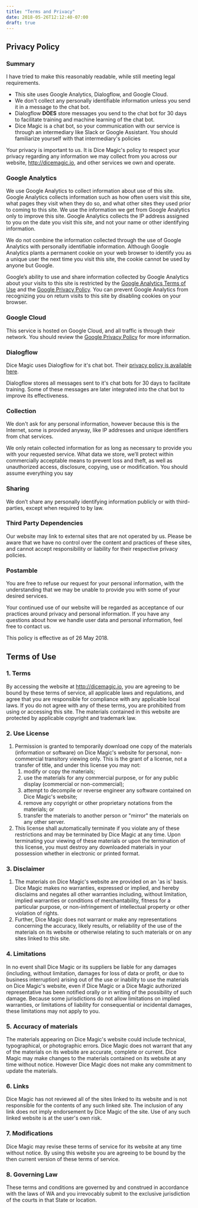 ```yaml
---
title: "Terms and Privacy"
date: 2018-05-26T12:12:40-07:00
draft: true
---
```

## Privacy Policy

### Summary

I have tried to make this reasonably readable, while still meeting legal requirements.

- This site uses Google Analytics, Dialogflow, and Google Cloud.
- We don't collect any personally identifiable information unless you send it in a message to the chat bot.
- Dialogflow **DOES** store messages you send to the chat bot for 30 days to facilitate training and machine learning of the chat bot.
- Dice Magic is a chat bot, so your communication with our service is through an intermediary like Slack or Google Assistant. You should familiarize yourself with that intermediary's policies

Your privacy is important to us. It is Dice Magic's policy to respect your privacy regarding any information we may collect from you across our website, http://dicemagic.io, and other services we own and operate.

### Google Analytics

We use Google Analytics to collect information about use of this site. Google Analytics collects information such as how often users visit this site, what pages they visit when they do so, and what other sites they used prior to coming to this site. We use the information we get from Google Analytics only to improve this site. Google Analytics collects the IP address assigned to you on the date you visit this site, and not your name or other identifying information.

We do not combine the information collected through the use of Google Analytics with personally identifiable information. Although Google Analytics plants a permanent cookie on your web browser to identify you as a unique user the next time you visit this site, the cookie cannot be used by anyone but Google. 

Google’s ability to use and share information collected by Google Analytics about your visits to this site is restricted by the [Google Analytics Terms of Use](http://www.google.com/analytics/tos.html)  and the [Google Privacy Policy](http://www.google.com/privacypolicy.html). You can prevent Google Analytics from recognizing you on return visits to this site by disabling cookies on your browser.

### Google Cloud

This service is hosted on Google Cloud, and all traffic is through their network. You should review the  [Google Privacy Policy](http://www.google.com/privacypolicy.html) for more information.

### Dialogflow

Dice Magic uses Dialogflow for it's chat bot. Their [privacy policy is available here](https://dialogflow.com/terms-and-privacy).

Dialogflow stores all messages sent to it's chat bots for 30 days to facilitate training. Some of these messages are later integrated into the chat bot to improve its effectiveness.

### Collection

We don't ask for any personal information, however because this is the Internet, some is provided anyway, like IP addresses and unique identifiers from chat services.

We only retain collected information for as long as necessary to provide you with your requested service. What data we store, we’ll protect within commercially acceptable means to prevent loss and theft, as well as unauthorized access, disclosure, copying, use or modification.
You should assume everything you say

### Sharing

We don’t share any personally identifying information publicly or with third-parties, except when required to by law.

### Third Party Dependencies

Our website may link to external sites that are not operated by us. Please be aware that we have no control over the content and practices of these sites, and cannot accept responsibility or liability for their respective privacy policies.

### Postamble

You are free to refuse our request for your personal information, with the understanding that we may be unable to provide you with some of your desired services.

Your continued use of our website will be regarded as acceptance of our practices around privacy and personal information. If you have any questions about how we handle user data and personal information, feel free to contact us.

This policy is effective as of 26 May 2018.

## Terms of Use

### 1. Terms

By accessing the website at http://dicemagic.io, you are agreeing to be bound by these terms of service, all applicable laws and regulations, and agree that you are responsible for compliance with any applicable local laws. If you do not agree with any of these terms, you are prohibited from using or accessing this site. The materials contained in this website are protected by applicable copyright and trademark law.

### 2. Use License

1. Permission is granted to temporarily download one copy of the materials (information or software) on Dice Magic's website for personal, non-commercial transitory viewing only. This is the grant of a license, not a transfer of title, and under this license you may not:
    1. modify or copy the materials;
    2. use the materials for any commercial purpose, or for any public display (commercial or non-commercial);
    3. attempt to decompile or reverse engineer any software contained on Dice Magic's website;
    4. remove any copyright or other proprietary notations from the materials; or
    5. transfer the materials to another person or "mirror" the materials on any other server.
2. This license shall automatically terminate if you violate any of these restrictions and may be terminated by Dice Magic at any time. Upon terminating your viewing of these materials or upon the termination of this license, you must destroy any downloaded materials in your possession whether in electronic or printed format.

### 3. Disclaimer

1. The materials on Dice Magic's website are provided on an 'as is' basis. Dice Magic makes no warranties, expressed or implied, and hereby disclaims and negates all other warranties including, without limitation, implied warranties or conditions of merchantability, fitness for a particular purpose, or non-infringement of intellectual property or other violation of rights.
2. Further, Dice Magic does not warrant or make any representations concerning the accuracy, likely results, or reliability of the use of the materials on its website or otherwise relating to such materials or on any sites linked to this site.

### 4. Limitations

In no event shall Dice Magic or its suppliers be liable for any damages (including, without limitation, damages for loss of data or profit, or due to business interruption) arising out of the use or inability to use the materials on Dice Magic's website, even if Dice Magic or a Dice Magic authorized representative has been notified orally or in writing of the possibility of such damage. Because some jurisdictions do not allow limitations on implied warranties, or limitations of liability for consequential or incidental damages, these limitations may not apply to you.

### 5. Accuracy of materials

The materials appearing on Dice Magic's website could include technical, typographical, or photographic errors. Dice Magic does not warrant that any of the materials on its website are accurate, complete or current. Dice Magic may make changes to the materials contained on its website at any time without notice. However Dice Magic does not make any commitment to update the materials.

### 6. Links

Dice Magic has not reviewed all of the sites linked to its website and is not responsible for the contents of any such linked site. The inclusion of any link does not imply endorsement by Dice Magic of the site. Use of any such linked website is at the user's own risk.

### 7. Modifications

Dice Magic may revise these terms of service for its website at any time without notice. By using this website you are agreeing to be bound by the then current version of these terms of service.

### 8. Governing Law

These terms and conditions are governed by and construed in accordance with the laws of WA and you irrevocably submit to the exclusive jurisdiction of the courts in that State or location.